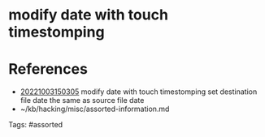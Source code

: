 # modify date with touch timestomping

# References
- [20221003150305](/zet/20221003150305/README.md) modify date with touch timestomping set destination file date the same as source file date
- ~/kb/hacking/misc/assorted-information.md

Tags:
    #assorted
